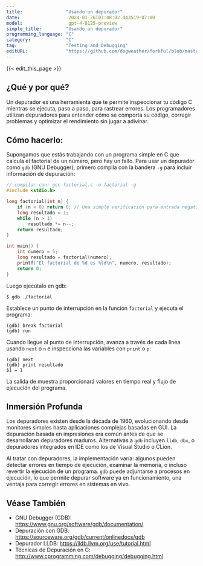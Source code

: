 ```yaml
---
title:                "Usando un depurador"
date:                  2024-01-26T03:48:02.443519-07:00
model:                 gpt-4-0125-preview
simple_title:         "Usando un depurador"
programming_language: "C"
category:             "C"
tag:                  "Testing and Debugging"
editURL:              "https://github.com/dogweather/forkful/blob/master/content/es/c/using-a-debugger.md"
---
```


{{< edit_this_page >}}

## ¿Qué y por qué?
Un depurador es una herramienta que te permite inspeccionar tu código C mientras se ejecuta, paso a paso, para rastrear errores. Los programadores utilizan depuradores para entender cómo se comporta su código, corregir problemas y optimizar el rendimiento sin jugar a adivinar.

## Cómo hacerlo:
Supongamos que estás trabajando con un programa simple en C que calcula el factorial de un número, pero hay un fallo. Para usar un depurador como `gdb` (GNU Debugger), primero compila con la bandera `-g` para incluir información de depuración:

```c
// compilar con: gcc factorial.c -o factorial -g
#include <stdio.h>

long factorial(int n) {
    if (n < 0) return 0; // Una simple verificación para entrada negativa
    long resultado = 1;
    while (n > 1)
        resultado *= n--;
    return resultado;
}

int main() {
    int numero = 5;
    long resultado = factorial(numero);
    printf("El factorial de %d es %ld\n", numero, resultado);
    return 0;
}
```

Luego ejecútalo en gdb:

```shell
$ gdb ./factorial
```

Establece un punto de interrupción en la función `factorial` y ejecuta el programa:

```gdb
(gdb) break factorial
(gdb) run
```

Cuando llegue al punto de interrupción, avanza a través de cada línea usando `next` o `n` e inspecciona las variables con `print` o `p`:

```gdb
(gdb) next
(gdb) print resultado
$1 = 1
```

La salida de muestra proporcionará valores en tiempo real y flujo de ejecución del programa.

## Inmersión Profunda
Los depuradores existen desde la década de 1960, evolucionando desde monitores simples hasta aplicaciones complejas basadas en GUI. La depuración basada en impresiones era común antes de que se desarrollaran depuradores maduros. Alternativas a `gdb` incluyen `lldb`, `dbx`, o depuradores integrados en IDE como los de Visual Studio o CLion.

Al tratar con depuradores, la implementación varía: algunos pueden detectar errores en tiempo de ejecución, examinar la memoria, o incluso revertir la ejecución de un programa. `gdb` puede adjuntarse a procesos en ejecución, lo que permite depurar software ya en funcionamiento, una ventaja para corregir errores en sistemas en vivo.

## Véase También
- GNU Debugger (GDB): https://www.gnu.org/software/gdb/documentation/
- Depuración con GDB: https://sourceware.org/gdb/current/onlinedocs/gdb
- Depurador LLDB: https://lldb.llvm.org/use/tutorial.html
- Técnicas de Depuración en C: http://www.cprogramming.com/debugging/debugging.html
